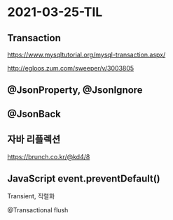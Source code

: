 # 2021-03-25-TIL

## Transaction

https://www.mysqltutorial.org/mysql-transaction.aspx/

http://egloos.zum.com/sweeper/v/3003805

## @JsonProperty, @JsonIgnore



## @JsonBack



## 자바 리플렉션

https://brunch.co.kr/@kd4/8



## JavaScript event.preventDefault()



Transient, 직렬화

@Transactional flush

